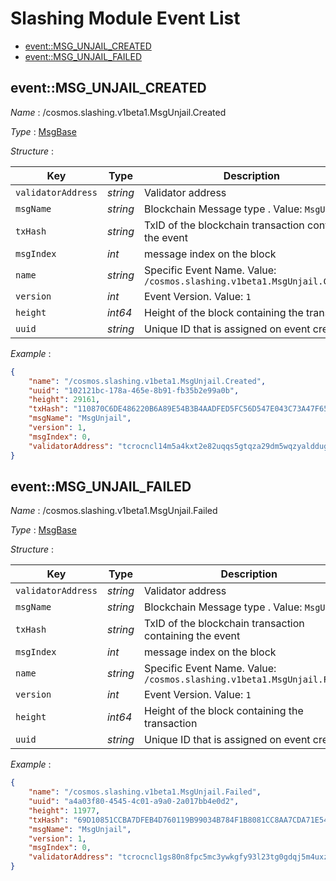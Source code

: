 # Slashing Module Event List

-   [event::MSG_UNJAIL_CREATED](#event_MSG_UNJAIL_CREATED)
-   [event::MSG_UNJAIL_FAILED](#event_MSG_UNJAIL_FAILED)

## event::MSG_UNJAIL_CREATED

*Name* : /cosmos.slashing.v1beta1.MsgUnjail.Created

*Type* : [MsgBase](../README.md#MsgBase)

*Structure* :

| Key                | Type     | Description                                                              |
| ------------------ | -------- | ------------------------------------------------------------------------ |
| `validatorAddress` | *string* | Validator address                                                        |
| `msgName`          | *string* | Blockchain Message type . Value: `MsgUnjail`                             |
| `txHash`           | *string* | TxID of the blockchain transaction containing the event                  |
| `msgIndex`         | *int*    | message index on the block                                               |
| `name`             | *string* | Specific Event Name. Value: `/cosmos.slashing.v1beta1.MsgUnjail.Created` |
| `version`          | *int*    | Event Version. Value: `1`                                                |
| `height`           | *int64*  | Height of the block containing the transaction                           |
| `uuid`             | *string* | Unique ID that is assigned on event creation                             |

*Example* :

```json
{
    "name": "/cosmos.slashing.v1beta1.MsgUnjail.Created",
    "uuid": "102121bc-178a-465e-8b91-fb35b2e99a0b",
    "height": 29161,
    "txHash": "110870C6DE486220B6A89E54B3B4AADFED5FC56D547E043C73A47F657BC328BC",
    "msgName": "MsgUnjail",
    "version": 1,
    "msgIndex": 0,
    "validatorAddress": "tcrocncl14m5a4kxt2e82uqqs5gtqza29dm5wqzyalddug5"
}
```

## event::MSG_UNJAIL_FAILED

*Name* : /cosmos.slashing.v1beta1.MsgUnjail.Failed

*Type* : [MsgBase](../README.md#MsgBase)

*Structure* :

| Key                | Type     | Description                                                             |
| ------------------ | -------- | ----------------------------------------------------------------------- |
| `validatorAddress` | *string* | Validator address                                                       |
| `msgName`          | *string* | Blockchain Message type . Value: `MsgUnjail`                            |
| `txHash`           | *string* | TxID of the blockchain transaction containing the event                 |
| `msgIndex`         | *int*    | message index on the block                                              |
| `name`             | *string* | Specific Event Name. Value: `/cosmos.slashing.v1beta1.MsgUnjail.Failed` |
| `version`          | *int*    | Event Version. Value: `1`                                               |
| `height`           | *int64*  | Height of the block containing the transaction                          |
| `uuid`             | *string* | Unique ID that is assigned on event creation                            |

*Example* :

```json
{
    "name": "/cosmos.slashing.v1beta1.MsgUnjail.Failed",
    "uuid": "a4a03f80-4545-4c01-a9a0-2a017bb4e0d2",
    "height": 11977,
    "txHash": "69D10851CCBA7DFEB4D760119B99034B784F1B8081CC8AA7CDA71E54CAA2B74B",
    "msgName": "MsgUnjail",
    "version": 1,
    "msgIndex": 0,
    "validatorAddress": "tcrocncl1gs80n8fpc5mc3ywkgfy93l23tg0gdqj5m4uxzk"
}
```
